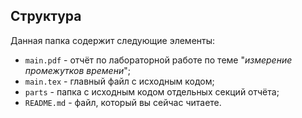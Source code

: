 ## Структура

Данная папка содержит следующие элементы:

* `main.pdf` - отчёт по лабораторной работе по теме "*измерение промежутков времени*";
* `main.tex` - главный файл с исходным кодом;
* `parts` - папка с исходным кодом отдельных секций отчёта;
* `README.md` - файл, который вы сейчас читаете.